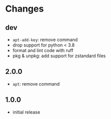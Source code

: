 # Changes

## dev

* `apt-add-key`: remove command
* drop support for python < 3.8
* format and lint code with ruff
* pkg & unpkg: add support for zstandard files

## 2.0.0

* `apt`: remove command

## 1.0.0

* initial release
